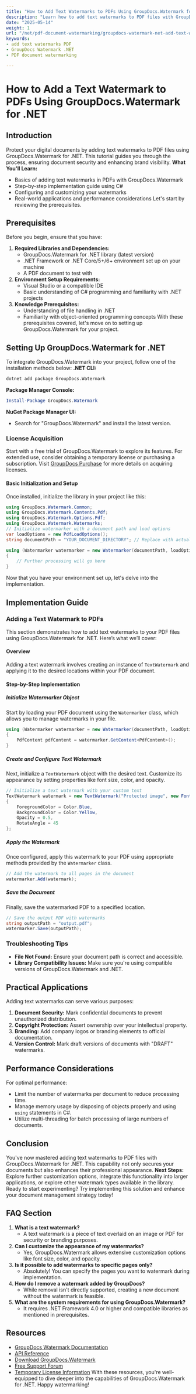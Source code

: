 ```yaml
---
title: "How to Add Text Watermarks to PDFs Using GroupDocs.Watermark for .NET"
description: "Learn how to add text watermarks to PDF files with GroupDocs.Watermark for .NET, ensuring document security and branding with ease."
date: "2025-05-14"
weight: 1
url: "/net/pdf-document-watermarking/groupdocs-watermark-net-add-text-watermarks-pdf/"
keywords:
- add text watermarks PDF
- GroupDocs Watermark .NET
- PDF document watermarking

---
```



# How to Add a Text Watermark to PDFs Using GroupDocs.Watermark for .NET
## Introduction
Protect your digital documents by adding text watermarks to PDF files using GroupDocs.Watermark for .NET. This tutorial guides you through the process, ensuring document security and enhancing brand visibility.
**What You'll Learn:**
- Basics of adding text watermarks in PDFs with GroupDocs.Watermark
- Step-by-step implementation guide using C#
- Configuring and customizing your watermarks
- Real-world applications and performance considerations
Let's start by reviewing the prerequisites.
## Prerequisites
Before you begin, ensure that you have:
1. **Required Libraries and Dependencies:**
   - GroupDocs.Watermark for .NET library (latest version)
   - .NET Framework or .NET Core/5+/6+ environment set up on your machine
   - A PDF document to test with
2. **Environment Setup Requirements:**
   - Visual Studio or a compatible IDE
   - Basic understanding of C# programming and familiarity with .NET projects
3. **Knowledge Prerequisites:**
   - Understanding of file handling in .NET
   - Familiarity with object-oriented programming concepts
With these prerequisites covered, let's move on to setting up GroupDocs.Watermark for your project.
## Setting Up GroupDocs.Watermark for .NET
To integrate GroupDocs.Watermark into your project, follow one of the installation methods below:
**.NET CLI:**
```bash
dotnet add package GroupDocs.Watermark
```
**Package Manager Console:**
```powershell
Install-Package GroupDocs.Watermark
```
**NuGet Package Manager UI:**
- Search for "GroupDocs.Watermark" and install the latest version.
### License Acquisition
Start with a free trial of GroupDocs.Watermark to explore its features. For extended use, consider obtaining a temporary license or purchasing a subscription. Visit [GroupDocs Purchase](https://purchase.groupdocs.com/temporary-license/) for more details on acquiring licenses.
#### Basic Initialization and Setup
Once installed, initialize the library in your project like this:
```csharp
using GroupDocs.Watermark.Common;
using GroupDocs.Watermark.Contents.Pdf;
using GroupDocs.Watermark.Options.Pdf;
using GroupDocs.Watermark.Watermarks;
// Initialize watermarker with a document path and load options
var loadOptions = new PdfLoadOptions();
string documentPath = "YOUR_DOCUMENT_DIRECTORY"; // Replace with actual path

using (Watermarker watermarker = new Watermarker(documentPath, loadOptions))
{
    // Further processing will go here
}
```
Now that you have your environment set up, let's delve into the implementation.
## Implementation Guide
### Adding a Text Watermark to PDFs
This section demonstrates how to add text watermarks to your PDF files using GroupDocs.Watermark for .NET. Here’s what we’ll cover:
#### Overview
Adding a text watermark involves creating an instance of `TextWatermark` and applying it to the desired locations within your PDF document.
#### Step-by-Step Implementation
##### Initialize Watermarker Object
Start by loading your PDF document using the `Watermarker` class, which allows you to manage watermarks in your file.
```csharp
using (Watermarker watermarker = new Watermarker(documentPath, loadOptions))
{
    PdfContent pdfContent = watermarker.GetContent<PdfContent>();
}
```
##### Create and Configure Text Watermark
Next, initialize a `TextWatermark` object with the desired text. Customize its appearance by setting properties like font size, color, and opacity.
```csharp
// Initialize a text watermark with your custom text
TextWatermark watermark = new TextWatermark("Protected image", new Font("Arial", 12))
{
    ForegroundColor = Color.Blue,
    BackgroundColor = Color.Yellow,
    Opacity = 0.5,
    RotateAngle = 45
};
```
##### Apply the Watermark
Once configured, apply this watermark to your PDF using appropriate methods provided by the `Watermarker` class.
```csharp
// Add the watermark to all pages in the document
watermarker.Add(watermark);
```
##### Save the Document
Finally, save the watermarked PDF to a specified location.
```csharp
// Save the output PDF with watermarks
string outputPath = "output.pdf";
watermarker.Save(outputPath);
```
### Troubleshooting Tips
- **File Not Found:** Ensure your document path is correct and accessible.
- **Library Compatibility Issues:** Make sure you're using compatible versions of GroupDocs.Watermark and .NET.
## Practical Applications
Adding text watermarks can serve various purposes:
1. **Document Security:** Mark confidential documents to prevent unauthorized distribution.
2. **Copyright Protection:** Assert ownership over your intellectual property.
3. **Branding:** Add company logos or branding elements to official documentation.
4. **Version Control:** Mark draft versions of documents with "DRAFT" watermarks.
## Performance Considerations
For optimal performance:
- Limit the number of watermarks per document to reduce processing time.
- Manage memory usage by disposing of objects properly and using `using` statements in C#.
- Utilize multi-threading for batch processing of large numbers of documents.
## Conclusion
You've now mastered adding text watermarks to PDF files with GroupDocs.Watermark for .NET. This capability not only secures your documents but also enhances their professional appearance.
**Next Steps:**
Explore further customization options, integrate this functionality into larger applications, or explore other watermark types available in the library.
Ready to start experimenting? Try implementing this solution and enhance your document management strategy today!
## FAQ Section
1. **What is a text watermark?**
   - A text watermark is a piece of text overlaid on an image or PDF for security or branding purposes.
2. **Can I customize the appearance of my watermarks?**
   - Yes, GroupDocs.Watermark allows extensive customization options like font size, color, and opacity.
3. **Is it possible to add watermarks to specific pages only?**
   - Absolutely! You can specify the pages you want to watermark during implementation.
4. **How do I remove a watermark added by GroupDocs?**
   - While removal isn't directly supported, creating a new document without the watermark is feasible.
5. **What are the system requirements for using GroupDocs.Watermark?**
   - It requires .NET Framework 4.0 or higher and compatible libraries as mentioned in prerequisites.
## Resources
- [GroupDocs Watermark Documentation](https://docs.groupdocs.com/watermark/net/)
- [API Reference](https://reference.groupdocs.com/watermark/net)
- [Download GroupDocs.Watermark](https://releases.groupdocs.com/watermark/net/)
- [Free Support Forum](https://forum.groupdocs.com/c/watermark/10)
- [Temporary License Information](https://purchase.groupdocs.com/temporary-license/) 
With these resources, you're well-equipped to dive deeper into the capabilities of GroupDocs.Watermark for .NET. Happy watermarking!
